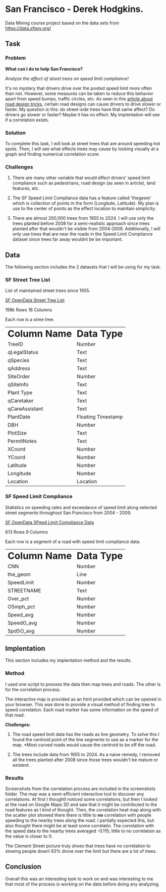 # San Francisco - Derek Hodgkins.
Data Mining course project based on the data sets from https://data.sfgov.org/ 

## Task

### Problem

**What can I do to help San Francisco?**

*Analyze the affect of street trees on speed limit compliance!*

It's no mystery that drivers drive over the posted speed limit more often than not. However, some measures can be taken to reduce this behavior apart from speed bumps, traffic circles, etc. As seen in this [article about road design tricks](https://www.bbc.com/future/article/20140417-road-designs-that-trick-our-minds), certain road designs can cause drivers to drive slower or faster. My question is this: do street-side trees have that same affect? Do drivers go slower or faster? Maybe it has no effect. My implentation will see if a correlation exists.

### Solution

To complete this task, I will look at street trees that are around speeding hot spots. Then, I will see what effects trees may cause by looking visually at a graph and finding numerical correlation score.

### Challenges

1. There are many other variable that would effect drivers' speed limit compliance such as pedestrians, road design (as seen in article), land features, etc.

2. The SF Speed Limit Compliance data has a feature called 'thegeom' which is collection of points in the form (Longitute, Latitude). My plan is use to the center of points as the effect location to maintain simplicity.

3. There are almost 200,000 trees from 1955 to 2024. I will use only the trees planted before 2008 for a semi-realistic approach since trees planted after that wouldn't be visible from 2004-2009. Additionally, I will only use trees that are near the roads in the Speed Limit Compliance dataset since trees far away wouldnt be be important.

## Data

The following section includes the 2 datasets that I will be using for my task.

### SF Street Tree List

List of maintained street trees since 1955.

[SF OpenData Street Tree List](https://data.sfgov.org/City-Infrastructure/Street-Tree-List/tkzw-k3nq/about_data)

198k Rows
18 Columns

Each row is a stree tree.

<table border="0">
 <tr>
    <td><b style="font-size:30px">Column Name</b></td>
    <td><b style="font-size:30px">Data Type</b></td>
 </tr>
 <tr>
    <td>TreeID</td>
    <td>Number</td>
 </tr>
 <tr>
    <td>qLegalStatus</td>
    <td>Text</td>
 </tr>
 <tr>
    <td>qSpecies</td>
    <td>Text</td>
 </tr>
 <tr>
    <td>qAddress</td>
    <td>Text</td>
 </tr>
 <tr>
    <td>SiteOrder</td>
    <td>Number</td>
 </tr>
 <tr>
    <td>qSiteInfo</td>
    <td>Text</td>
 </tr>
 <tr>
    <td>Plant Type</td>
    <td>Text</td>
 </tr>
 <tr>
    <td>qCaretaker</td>
    <td>Text</td>
 </tr>
 <tr>
    <td>qCareAssistant</td>
    <td>Text</td>
 </tr>
 <tr>
    <td>PlantDate</td>
    <td>Floating Timestamp</td>
 </tr>
 <tr>
    <td>DBH</td>
    <td>Number</td>
 </tr>
 <tr>
    <td>PlotSize</td>
    <td>Text</td>
 </tr>
 <tr>
    <td>PermitNotes</td>
    <td>Text</td>
 </tr>
 <tr>
    <td>XCoord</td>
    <td>Number</td>
 </tr>
 <tr>
    <td>YCoord</td>
    <td>Number</td>
 </tr>
 <tr>
    <td>Latitude</td>
    <td>Number</td>
 </tr>
 <tr>
    <td>Longitude</td>
    <td>Number</td>
 </tr>
 <tr>
    <td>Location</td>
    <td>Location</td>
 </tr>
</table>

### SF Speed Limit Compliance

Statistics on speeding rates and exceedance of speed limit along selected street segments throughout San Francisco from 2004 - 2009.

[SF OpenData SPeed Limit Compliance Data](https://data.sfgov.org/Public-Safety/San-Francisco-Speed-Limit-Compliance/wytw-dqq4/about_data)

613 Rows
9 Columns

Each row is a segment of a road with speed limit compliance data.

<table border="0">
 <tr>
    <td><b style="font-size:30px">Column Name</b></td>
    <td><b style="font-size:30px">Data Type</b></td>
 </tr>
 <tr>
    <td>CNN</td>
    <td>Number</td>
 </tr>
  <tr>
    <td>the_geom</td>
    <td>Line</td>
 </tr>
  <tr>
    <td>SpeedLimit</td>
    <td>Number</td>
 </tr>
  <tr>
    <td>STREETNAME</td>
    <td>Text</td>
 </tr>
  <tr>
    <td>Over_pct</td>
    <td>Number</td>
 </tr>
  <tr>
    <td>O5mph_pct</td>
    <td>Number</td>
 </tr>
  <tr>
    <td>Speed_avg</td>
    <td>Number</td>
 </tr>
  <tr>
    <td>SpeedO_avg</td>
    <td>Number</td>
 </tr>
  <tr>
    <td>Spd5O_avg</td>
    <td>Number</td>
 </tr>
</table>

## Implentation

This section includes my implentation method and the results.

### Method

I used one script to process the data then map trees and roads. The other is for the correlation process. 

The interactive map is provided as an html provided which can be opened in your browser. This was done to provide a visual method of finding tree to speed correlation. Each road marker has some information on the speed of that road.

<b>Challenges:</b>

1. The road speed limit data has the roads as line geometry. To solve this I found the centroid point of the line segments to use as a marker for the map. *Most curved roads would cause the centroid to be off the road. 

2. The trees include data from 1955 to 2024. As a naive remedy, I removed all the trees planted after 2008 since those trees wouldn't be mature or existent.

### Results

Screenshots from the correlation process are included in the screenshots folder. The map was a semi-efficient interactive tool to discover any correlations. At first I thoughtI noticed some correlations, but then I looked at the road on Google Maps 3D and saw that it might be contributed to the road features as I kind of thought. Then, the correlation heat map along with the scatter plot showed there there is little to <b>no</b> correlation with people speeding to the nearby trees along the road. I partially expected this, but also thought there might be at least some correlatin. The correlation with the speed data to the nearby trees averaged -0.115; little to no correlation as the value is closer to 0.

The Clement Street picture truly shoes that trees have no correlation to slowing people down! 83% drove over the limit but there are a lot of trees.

## Conclusion

Overall this was an interesting task to work on and was interesting to me that most of the process is working on the data before doing any analyzing.


